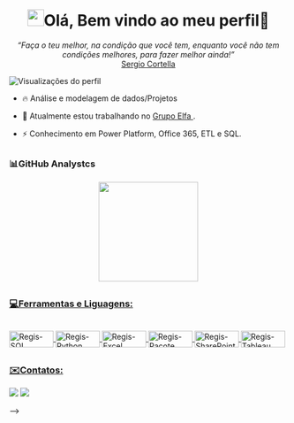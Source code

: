 <h1 align="center"><img src="./hi.gif" height="30"width="30px">Olá, Bem vindo ao meu perfil👋</h1>
<p align="center">
   <i>“Faça o teu melhor, na condição que você tem, enquanto você não tem condições melhores, para fazer melhor ainda!”</i>
   <br/>
   <a href="https://pt.wikipedia.org/wiki/Mario_Sergio_Cortella">Sergio Cortella</a>
   
   <br/>

</p>
<p align="left"> <img src="https://komarev.com/ghpvc/?username=reginaldo-projects&color=yellow" alt="Visualizações do perfil" /> </p>

- 🔥 Análise e modelagem de dados/Projetos

- 🔭 Atualmente estou trabalhando no [ Grupo Elfa ](https://grupoelfa.com.br/quem-somos/).

- ⚡ Conhecimento em Power Platform, Office 365, ETL e SQL.


##
### 📊GitHub Analystcs

<div align="center">
  <a href="https://github.com/reginaldo-projects">
  <img height="180em" src="https://github-readme-stats.vercel.app/api?username=reginaldo-projects&show_icons=true&theme=merko&include_all_commits=true&count_private=true"/>
 
</div>

##
### 💻Ferramentas e Liguagens:


<div style="display: inline_block"><br>

  <img align="center" alt="Regis-SQL" height="30" width="80" src="https://img.shields.io/badge/PostgreSQL-316192?style=for-the-badge&logo=postgresql&logoColor=white">
  <img align="center" alt="Regis-Python" height="30" width="80" src="https://img.shields.io/badge/Python-14354C?style=for-the-badge&logo=python&logoColor=white"> 
  <img align="center" alt="Regis-Excel" height="30" width="80" src="https://img.shields.io/badge/Microsoft_Excel-217346?style=for-the-badge&logo=microsoft-excel&logoColor=white"> 
  <img align="center" alt="Regis-Pacote Office" height="30" width="80" src="https://img.shields.io/badge/Microsoft_Office-D83B01?style=for-the-badge&logo=microsoft-office&logoColor=white"> 
  <img align="center" alt="Regis-SharePoint" height="30" width="80" src="https://img.shields.io/badge/Microsoft_SharePoint-0078D4?style=for-the-badge&logo=microsoft-sharepoint&logoColor=white"> 
  <img align="center" alt="Regis-Tableau" height="30" width="80" src="https://img.shields.io/badge/Tableau-E97627?style=for-the-badge&logo=Tableau&logoColor=white">
  
</div>

##
### ✉️Contatos:
<div>
 
  <a href = "mailto:reginaldobs2011@gmail.com"><img src="https://img.shields.io/badge/Gmail-D14836?style=for-the-badge&logo=gmail&logoColor=white" destino ="_blank"></a>
  <a href="https://www.linkedin.com/in/reginaldobs" target="_blank"><img src="https://img.shields.io/badge/linkedin-%230077B5.svg?style=for-the-badge&logo=linkedin&logoColor=white" target="_blank"></a>
 

</div>


-->
